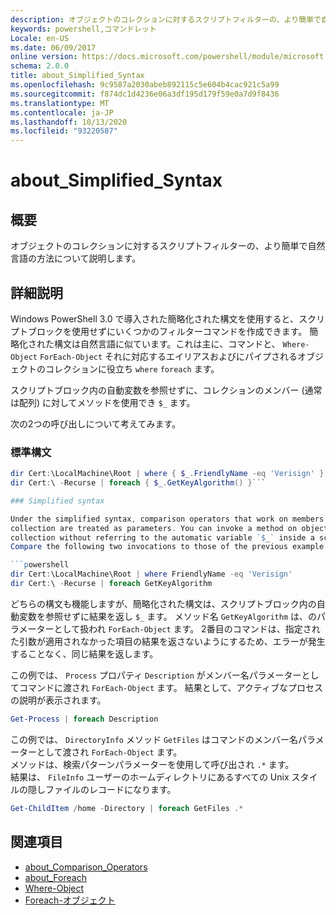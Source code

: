 ```yaml
---
description: オブジェクトのコレクションに対するスクリプトフィルターの、より簡単で自然言語の方法について説明します。
keywords: powershell,コマンドレット
Locale: en-US
ms.date: 06/09/2017
online version: https://docs.microsoft.com/powershell/module/microsoft.powershell.core/about/about_simplified_syntax?view=powershell-7&WT.mc_id=ps-gethelp
schema: 2.0.0
title: about_Simplified_Syntax
ms.openlocfilehash: 9c9587a2030abeb892115c5e604b4cac921c5a99
ms.sourcegitcommit: f874dc1d4236e06a3df195d179f59e0a7d9f8436
ms.translationtype: MT
ms.contentlocale: ja-JP
ms.lasthandoff: 10/13/2020
ms.locfileid: "93220587"
---
```

# <a name="about_simplified_syntax"></a>about_Simplified_Syntax

## <a name="short-description"></a>概要
オブジェクトのコレクションに対するスクリプトフィルターの、より簡単で自然言語の方法について説明します。

## <a name="long-description"></a>詳細説明

Windows PowerShell 3.0 で導入された簡略化された構文を使用すると、スクリプトブロックを使用せずにいくつかのフィルターコマンドを作成できます。 簡略化された構文は自然言語に似ています。これは主に、コマンドと、 `Where-Object` `ForEach-Object` それに対応するエイリアスおよびにパイプされるオブジェクトのコレクションに役立ち `where` `foreach` ます。

スクリプトブロック内の自動変数を参照せずに、コレクションのメンバー (通常は配列) に対してメソッドを使用でき `$_` ます。

次の2つの呼び出しについて考えてみます。

### <a name="standard-syntax"></a>標準構文

```powershell
dir Cert:\LocalMachine\Root | where { $_.FriendlyName -eq 'Verisign' }
dir Cert:\ -Recurse | foreach { $_.GetKeyAlgorithm() }```

### Simplified syntax

Under the simplified syntax, comparison operators that work on members of objects in a
collection are treated as parameters. You can invoke a method on objects in a
collection without referring to the automatic variable `$_` inside a script block.
Compare the following two invocations to those of the previous example:

```powershell
dir Cert:\LocalMachine\Root | where FriendlyName -eq 'Verisign'
dir Cert:\ -Recurse | foreach GetKeyAlgorithm
```

どちらの構文も機能しますが、簡略化された構文は、スクリプトブロック内の自動変数を参照せずに結果を返し `$_` ます。
メソッド名 `GetKeyAlgorithm` は、のパラメーターとして扱われ `ForEach-Object` ます。
2番目のコマンドは、指定された引数が適用されなかった項目の結果を返さないようにするため、エラーが発生することなく、同じ結果を返します。

この例では、 `Process` プロパティ `Description` がメンバー名パラメーターとしてコマンドに渡され `ForEach-Object` ます。 結果として、アクティブなプロセスの説明が表示されます。

```powershell
Get-Process | foreach Description
```

この例では、 `DirectoryInfo` メソッド `GetFiles` はコマンドのメンバー名パラメーターとして渡され `ForEach-Object` ます。  
メソッドは、検索パターンパラメーターを使用して呼び出され `.*` ます。  
結果は、 `FileInfo` ユーザーのホームディレクトリにあるすべての Unix スタイルの隠しファイルのレコードになります。

```powershell
Get-ChildItem /home -Directory | foreach GetFiles .*
```

## <a name="see-also"></a>関連項目

- [about_Comparison_Operators](about_Comparison_Operators.md)
- [about_Foreach](about_Foreach.md)
- [Where-Object](xref:Microsoft.PowerShell.Core.Where-Object)
- [Foreach-オブジェクト](xref:Microsoft.PowerShell.Core.ForEach-Object)
